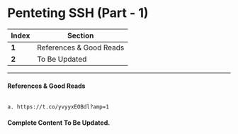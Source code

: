 # Penteting SSH (Part - 1)
Index | Section
--- | ---
**1** | References & Good Reads
**2** | To Be Updated

___



#### References & Good Reads

```

a. https://t.co/yvyyxEOBdl?amp=1

```

#### Complete Content To Be Updated.
